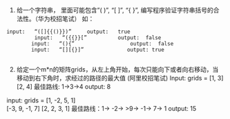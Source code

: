 1. 给一个字符串， 里面可能包含”( )”,  “[ ]”,  “{ }”,  编写程序验证字符串括号的合法性。（华为校招笔试）
如： 
```
input:   “([]{{()}})”     output:   true
         input:   “({{}}[”          output:  false
        input:   “(){”                  output:  false
        input:   “[][{}]”              output: true


```

2. 给定一个m*n的矩阵grids，从左上角开始，每次只能向下或者向右移动，当移动到右下角时，求经过的路径的最大值  (阿里校招笔试)
Input: grids = [1, 3]       
               [2, 4]
最佳路线: 1→3→4      output: 8

input: grids = [1, -2, 5,  1]  
               [-3, 9, -1, 7]
               [2,  2,  3,  1]
最佳路线：1→ -2→ >9→ -1→ 7→ 1    output: 15